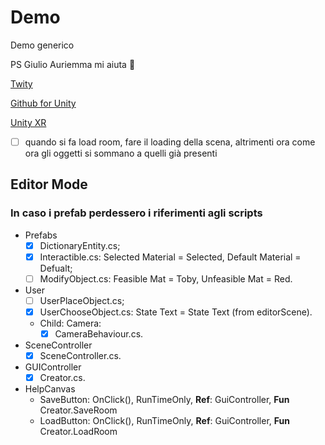 # Demo
Demo generico

PS
Giulio Auriemma mi aiuta :camel:

[Twity](https://github.com/toofusan/Twity)

[Github for Unity](https://github.com/github-for-unity/Unity)

[Unity XR](https://unity3d.com/learn/tutorials/s/xr)

- [ ] quando si fa load room, fare il loading della scena, altrimenti ora come ora gli oggetti si sommano a quelli già presenti

## Editor Mode

### In caso i prefab perdessero i riferimenti agli scripts

* Prefabs
  - [X] DictionaryEntity.cs;
  - [X] Interactible.cs: Selected Material = Selected, Default Material = Defualt;
  - [ ] ModifyObject.cs: Feasible Mat = Toby, Unfeasible Mat = Red.
* User
  - [ ] UserPlaceObject.cs;
  - [X] UserChooseObject.cs: State Text = State Text (from editorScene).
  - Child: Camera:
    - [X] CameraBehaviour.cs.
* SceneController
  - [X] SceneController.cs.
* GUIController
  - [X] Creator.cs.
* HelpCanvas
  - SaveButton: OnClick(), RunTimeOnly, **Ref**: GuiController, **Fun** Creator.SaveRoom
  - LoadButton: OnClick(), RunTimeOnly, **Ref**: GuiController, **Fun** Creator.LoadRoom
